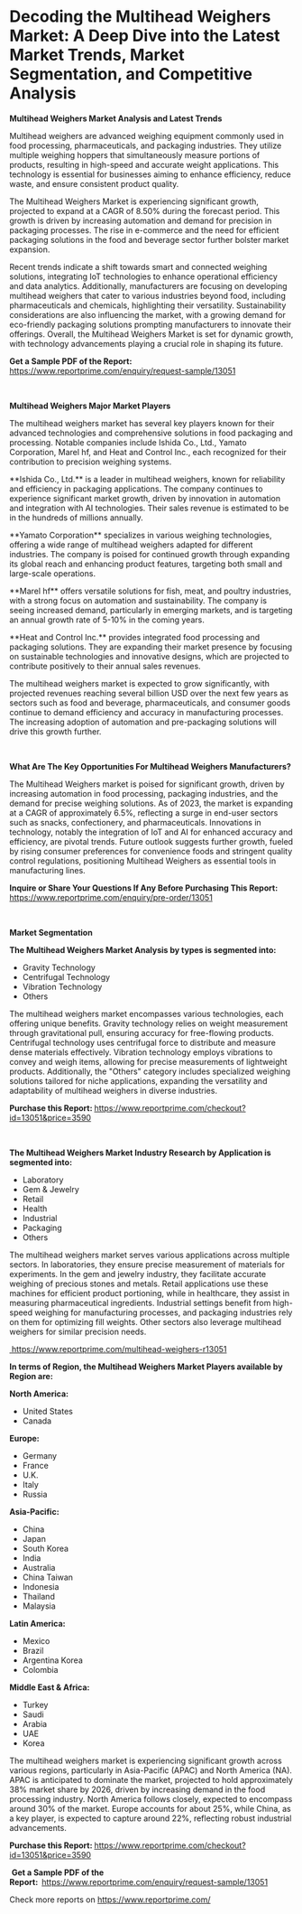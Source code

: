 <p><h1>Decoding the Multihead Weighers Market: A Deep Dive into the Latest Market Trends, Market Segmentation, and Competitive Analysis</h1></p><p><strong>Multihead Weighers Market Analysis and Latest Trends</strong></p>
<p><p>Multihead weighers are advanced weighing equipment commonly used in food processing, pharmaceuticals, and packaging industries. They utilize multiple weighing hoppers that simultaneously measure portions of products, resulting in high-speed and accurate weight applications. This technology is essential for businesses aiming to enhance efficiency, reduce waste, and ensure consistent product quality.</p><p>The Multihead Weighers Market is experiencing significant growth, projected to expand at a CAGR of 8.50% during the forecast period. This growth is driven by increasing automation and demand for precision in packaging processes. The rise in e-commerce and the need for efficient packaging solutions in the food and beverage sector further bolster market expansion. </p><p>Recent trends indicate a shift towards smart and connected weighing solutions, integrating IoT technologies to enhance operational efficiency and data analytics. Additionally, manufacturers are focusing on developing multihead weighers that cater to various industries beyond food, including pharmaceuticals and chemicals, highlighting their versatility. Sustainability considerations are also influencing the market, with a growing demand for eco-friendly packaging solutions prompting manufacturers to innovate their offerings. Overall, the Multihead Weighers Market is set for dynamic growth, with technology advancements playing a crucial role in shaping its future.</p></p>
<p><strong>Get a Sample PDF of the Report:&nbsp;</strong> <a href="https://www.reportprime.com/enquiry/request-sample/13051?utm_campaign=2888&utm_medium=2&utm_source=Github&utm_content=ia&utm_term=19032025&utm_id=multihead-weighers">https://www.reportprime.com/enquiry/request-sample/13051</a></p>
<p>&nbsp;</p>
<p><strong>Multihead Weighers Major Market Players</strong></p>
<p><p>The multihead weighers market has several key players known for their advanced technologies and comprehensive solutions in food packaging and processing. Notable companies include Ishida Co., Ltd., Yamato Corporation, Marel hf, and Heat and Control Inc., each recognized for their contribution to precision weighing systems.</p><p>**Ishida Co., Ltd.** is a leader in multihead weighers, known for reliability and efficiency in packaging applications. The company continues to experience significant market growth, driven by innovation in automation and integration with AI technologies. Their sales revenue is estimated to be in the hundreds of millions annually.</p><p>**Yamato Corporation** specializes in various weighing technologies, offering a wide range of multihead weighers adapted for different industries. The company is poised for continued growth through expanding its global reach and enhancing product features, targeting both small and large-scale operations.</p><p>**Marel hf** offers versatile solutions for fish, meat, and poultry industries, with a strong focus on automation and sustainability. The company is seeing increased demand, particularly in emerging markets, and is targeting an annual growth rate of 5-10% in the coming years.</p><p>**Heat and Control Inc.** provides integrated food processing and packaging solutions. They are expanding their market presence by focusing on sustainable technologies and innovative designs, which are projected to contribute positively to their annual sales revenues.</p><p>The multihead weighers market is expected to grow significantly, with projected revenues reaching several billion USD over the next few years as sectors such as food and beverage, pharmaceuticals, and consumer goods continue to demand efficiency and accuracy in manufacturing processes. The increasing adoption of automation and pre-packaging solutions will drive this growth further.</p></p>
<p>&nbsp;</p>
<p><strong>What Are The Key Opportunities For Multihead Weighers Manufacturers?</strong></p>
<p><p>The Multihead Weighers market is poised for significant growth, driven by increasing automation in food processing, packaging industries, and the demand for precise weighing solutions. As of 2023, the market is expanding at a CAGR of approximately 6.5%, reflecting a surge in end-user sectors such as snacks, confectionery, and pharmaceuticals. Innovations in technology, notably the integration of IoT and AI for enhanced accuracy and efficiency, are pivotal trends. Future outlook suggests further growth, fueled by rising consumer preferences for convenience foods and stringent quality control regulations, positioning Multihead Weighers as essential tools in manufacturing lines.</p></p>
<p><strong>Inquire or Share Your Questions If Any Before Purchasing This Report:</strong> <a href="https://www.reportprime.com/enquiry/pre-order/13051?utm_campaign=2888&utm_medium=2&utm_source=Github&utm_content=ia&utm_term=19032025&utm_id=multihead-weighers">https://www.reportprime.com/enquiry/pre-order/13051</a></p>
<p>&nbsp;</p>
<p><strong>Market Segmentation</strong></p>
<p><strong>The Multihead Weighers Market Analysis by types is segmented into:</strong></p>
<p><ul><li>Gravity Technology</li><li>Centrifugal Technology</li><li>Vibration Technology</li><li>Others</li></ul></p>
<p><p>The multihead weighers market encompasses various technologies, each offering unique benefits. Gravity technology relies on weight measurement through gravitational pull, ensuring accuracy for free-flowing products. Centrifugal technology uses centrifugal force to distribute and measure dense materials effectively. Vibration technology employs vibrations to convey and weigh items, allowing for precise measurements of lightweight products. Additionally, the "Others" category includes specialized weighing solutions tailored for niche applications, expanding the versatility and adaptability of multihead weighers in diverse industries.</p></p>
<p><strong>Purchase this Report:&nbsp;</strong><a href="https://www.reportprime.com/checkout?id=13051&price=3590&utm_campaign=2888&utm_medium=2&utm_source=Github&utm_content=ia&utm_term=19032025&utm_id=multihead-weighers">https://www.reportprime.com/checkout?id=13051&price=3590</a></p>
<p>&nbsp;</p>
<p><strong>The Multihead Weighers Market Industry Research by Application is segmented into:</strong></p>
<p><ul><li>Laboratory</li><li>Gem & Jewelry</li><li>Retail</li><li>Health</li><li>Industrial</li><li>Packaging</li><li>Others</li></ul></p>
<p><p>The multihead weighers market serves various applications across multiple sectors. In laboratories, they ensure precise measurement of materials for experiments. In the gem and jewelry industry, they facilitate accurate weighing of precious stones and metals. Retail applications use these machines for efficient product portioning, while in healthcare, they assist in measuring pharmaceutical ingredients. Industrial settings benefit from high-speed weighing for manufacturing processes, and packaging industries rely on them for optimizing fill weights. Other sectors also leverage multihead weighers for similar precision needs.</p></p>
<p><a href="https://www.reportprime.com/multihead-weighers-r13051?utm_campaign=2888&utm_medium=2&utm_source=Github&utm_content=ia&utm_term=19032025&utm_id=multihead-weighers">&nbsp;https://www.reportprime.com/multihead-weighers-r13051</a></p>
<p><strong>In terms of Region, the Multihead Weighers Market Players available by Region are:</strong></p>
<p>
    <p> <strong> North America: </strong>
        <ul>
            <li>United States</li>
            <li>Canada</li>
        </ul>
        </p> 
    <p> <strong> Europe: </strong>
        <ul>
            <li>Germany</li>
            <li>France</li>
            <li>U.K.</li>
            <li>Italy</li>
            <li>Russia</li>
        </ul>
        </p> 
    <p> <strong> Asia-Pacific: </strong>
        <ul>
            <li>China</li>
            <li>Japan</li>
            <li>South Korea</li>
            <li>India</li>
            <li>Australia</li>
            <li>China Taiwan</li>
            <li>Indonesia</li>
            <li>Thailand</li>
            <li>Malaysia</li>
        </ul>
        </p> 
    <p> <strong> Latin America: </strong>
        <ul>
            <li>Mexico</li>
            <li>Brazil</li>
            <li>Argentina Korea</li>
            <li>Colombia</li>
        </ul>
        </p> 
    <p> <strong> Middle East & Africa: </strong>
        <ul>
            <li>Turkey</li>
            <li>Saudi</li>
            <li>Arabia</li>
            <li>UAE</li>
            <li>Korea</li>
        </ul>
    </p>
    </p>
<p><p>The multihead weighers market is experiencing significant growth across various regions, particularly in Asia-Pacific (APAC) and North America (NA). APAC is anticipated to dominate the market, projected to hold approximately 38% market share by 2026, driven by increasing demand in the food processing industry. North America follows closely, expected to encompass around 30% of the market. Europe accounts for about 25%, while China, as a key player, is expected to capture around 22%, reflecting robust industrial advancements.</p></p>
<p><strong>Purchase this Report: </strong><a href="https://www.reportprime.com/checkout?id=13051&price=3590&utm_campaign=2888&utm_medium=2&utm_source=Github&utm_content=ia&utm_term=19032025&utm_id=multihead-weighers">https://www.reportprime.com/checkout?id=13051&price=3590</a></p>
<p>&nbsp;<strong>Get a Sample PDF of the Report:&nbsp;&nbsp;</strong><a href="https://www.reportprime.com/enquiry/request-sample/13051?utm_campaign=2888&utm_medium=2&utm_source=Github&utm_content=ia&utm_term=19032025&utm_id=multihead-weighers">https://www.reportprime.com/enquiry/request-sample/13051</a></p>
<p><strong></strong></p>
<p>Check more reports on <a href="https://www.reportprime.com/?utm_campaign=2888&utm_medium=2&utm_source=Github&utm_content=ia&utm_term=19032025&utm_id=multihead-weighers">https://www.reportprime.com/</a></p>